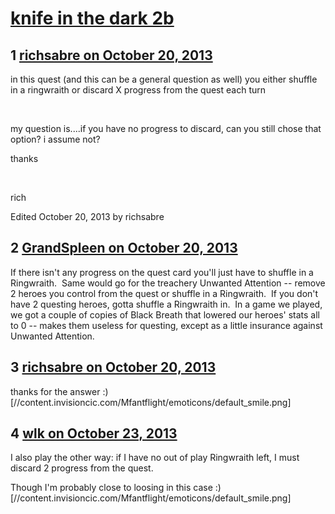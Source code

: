# [knife in the dark 2b](https://community.fantasyflightgames.com/topic/92388-knife-in-the-dark-2b/)

## 1 [richsabre on October 20, 2013](https://community.fantasyflightgames.com/topic/92388-knife-in-the-dark-2b/?do=findComment&comment=892846)

in this quest (and this can be a general question as well) you either shuffle in a ringwraith or discard X progress from the quest each turn

 

my question is....if you have no progress to discard, can you still chose that option? i assume not?

thanks

 

rich

Edited October 20, 2013 by richsabre

## 2 [GrandSpleen on October 20, 2013](https://community.fantasyflightgames.com/topic/92388-knife-in-the-dark-2b/?do=findComment&comment=892854)

If there isn't any progress on the quest card you'll just have to shuffle in a Ringwraith.  Same would go for the treachery Unwanted Attention -- remove 2 heroes you control from the quest or shuffle in a Ringwraith.  If you don't have 2 questing heroes, gotta shuffle a Ringwraith in.  In a game we played, we got a couple of copies of Black Breath that lowered our heroes' stats all to 0 -- makes them useless for questing, except as a little insurance against Unwanted Attention.  

## 3 [richsabre on October 20, 2013](https://community.fantasyflightgames.com/topic/92388-knife-in-the-dark-2b/?do=findComment&comment=892869)

thanks for the answer :) [//content.invisioncic.com/Mfantflight/emoticons/default_smile.png]

## 4 [wlk on October 23, 2013](https://community.fantasyflightgames.com/topic/92388-knife-in-the-dark-2b/?do=findComment&comment=895184)

I also play the other way: if I have no out of play Ringwraith left, I must discard 2 progress from the quest.

Though I'm probably close to loosing in this case :) [//content.invisioncic.com/Mfantflight/emoticons/default_smile.png]

